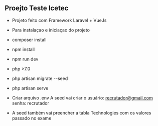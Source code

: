 ## Proejto Teste Icetec

* Projeto feito com Framework Laravel + VueJs

* Para instalaçao e iniciaçao do projeto

* composer install
* npm install
* npm run dev
* php >7.0
* php artisan migrate --seed
* php artisan serve

* Criar arquivo .env A seed vai criar o usuário: recrutador@gmail.com  senha: recrutador 

* A seed também vai preencher a tabla Technologies com os valores passado no exame